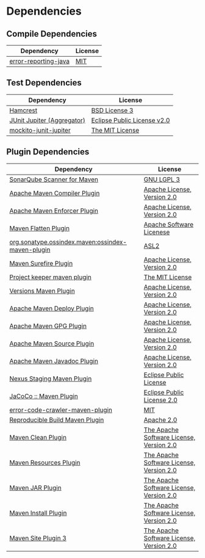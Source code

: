 <!-- @formatter:off -->
# Dependencies

## Compile Dependencies

| Dependency                | License  |
| ------------------------- | -------- |
| [error-reporting-java][0] | [MIT][1] |

## Test Dependencies

| Dependency                      | License                          |
| ------------------------------- | -------------------------------- |
| [Hamcrest][2]                   | [BSD License 3][3]               |
| [JUnit Jupiter (Aggregator)][4] | [Eclipse Public License v2.0][5] |
| [mockito-junit-jupiter][6]      | [The MIT License][7]             |

## Plugin Dependencies

| Dependency                                              | License                                        |
| ------------------------------------------------------- | ---------------------------------------------- |
| [SonarQube Scanner for Maven][8]                        | [GNU LGPL 3][9]                                |
| [Apache Maven Compiler Plugin][10]                      | [Apache License, Version 2.0][11]              |
| [Apache Maven Enforcer Plugin][12]                      | [Apache License, Version 2.0][11]              |
| [Maven Flatten Plugin][13]                              | [Apache Software Licenese][14]                 |
| [org.sonatype.ossindex.maven:ossindex-maven-plugin][15] | [ASL2][14]                                     |
| [Maven Surefire Plugin][16]                             | [Apache License, Version 2.0][11]              |
| [Project keeper maven plugin][17]                       | [The MIT License][18]                          |
| [Versions Maven Plugin][19]                             | [Apache License, Version 2.0][11]              |
| [Apache Maven Deploy Plugin][20]                        | [Apache License, Version 2.0][11]              |
| [Apache Maven GPG Plugin][21]                           | [Apache License, Version 2.0][14]              |
| [Apache Maven Source Plugin][22]                        | [Apache License, Version 2.0][11]              |
| [Apache Maven Javadoc Plugin][23]                       | [Apache License, Version 2.0][11]              |
| [Nexus Staging Maven Plugin][24]                        | [Eclipse Public License][25]                   |
| [JaCoCo :: Maven Plugin][26]                            | [Eclipse Public License 2.0][27]               |
| [error-code-crawler-maven-plugin][28]                   | [MIT][1]                                       |
| [Reproducible Build Maven Plugin][29]                   | [Apache 2.0][14]                               |
| [Maven Clean Plugin][30]                                | [The Apache Software License, Version 2.0][14] |
| [Maven Resources Plugin][31]                            | [The Apache Software License, Version 2.0][14] |
| [Maven JAR Plugin][32]                                  | [The Apache Software License, Version 2.0][14] |
| [Maven Install Plugin][33]                              | [The Apache Software License, Version 2.0][14] |
| [Maven Site Plugin 3][34]                               | [The Apache Software License, Version 2.0][14] |

[0]: https://github.com/exasol/error-reporting-java
[1]: https://opensource.org/licenses/MIT
[2]: http://hamcrest.org/JavaHamcrest/
[3]: http://opensource.org/licenses/BSD-3-Clause
[4]: https://junit.org/junit5/
[5]: https://www.eclipse.org/legal/epl-v20.html
[6]: https://github.com/mockito/mockito
[7]: https://github.com/mockito/mockito/blob/main/LICENSE
[8]: http://sonarsource.github.io/sonar-scanner-maven/
[9]: http://www.gnu.org/licenses/lgpl.txt
[10]: https://maven.apache.org/plugins/maven-compiler-plugin/
[11]: https://www.apache.org/licenses/LICENSE-2.0.txt
[12]: https://maven.apache.org/enforcer/maven-enforcer-plugin/
[13]: https://www.mojohaus.org/flatten-maven-plugin/
[14]: http://www.apache.org/licenses/LICENSE-2.0.txt
[15]: https://sonatype.github.io/ossindex-maven/maven-plugin/
[16]: https://maven.apache.org/surefire/maven-surefire-plugin/
[17]: https://github.com/exasol/project-keeper/
[18]: https://github.com/exasol/project-keeper/blob/main/LICENSE
[19]: http://www.mojohaus.org/versions-maven-plugin/
[20]: https://maven.apache.org/plugins/maven-deploy-plugin/
[21]: http://maven.apache.org/plugins/maven-gpg-plugin/
[22]: https://maven.apache.org/plugins/maven-source-plugin/
[23]: https://maven.apache.org/plugins/maven-javadoc-plugin/
[24]: http://www.sonatype.com/public-parent/nexus-maven-plugins/nexus-staging/nexus-staging-maven-plugin/
[25]: http://www.eclipse.org/legal/epl-v10.html
[26]: https://www.eclemma.org/jacoco/index.html
[27]: https://www.eclipse.org/legal/epl-2.0/
[28]: https://github.com/exasol/error-code-crawler-maven-plugin
[29]: http://zlika.github.io/reproducible-build-maven-plugin
[30]: http://maven.apache.org/plugins/maven-clean-plugin/
[31]: http://maven.apache.org/plugins/maven-resources-plugin/
[32]: http://maven.apache.org/plugins/maven-jar-plugin/
[33]: http://maven.apache.org/plugins/maven-install-plugin/
[34]: http://maven.apache.org/plugins/maven-site-plugin/
